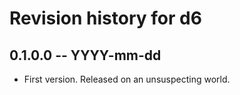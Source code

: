 # Revision history for d6

## 0.1.0.0 -- YYYY-mm-dd

* First version. Released on an unsuspecting world.
